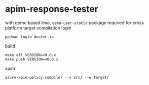 # apim-response-tester
with qemu based lima, `qemu-user-static` package required for cross platform target compilation
login
```
podman login docker.io
```
build
```
make all VERSION=v0.0.x
make push VERSION=v0.0.x
```
apim
```
azure-apim-policy-compiler --s src/ --o target/
```

